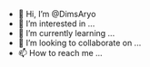 - 👋 Hi, I’m @DimsAryo
- 👀 I’m interested in ...
- 🌱 I’m currently learning ...
- 💞️ I’m looking to collaborate on ...
- 📫 How to reach me ...

<!---
DimsAryo/DimsAryo is a ✨ special ✨ repository because its `README.md` (this file) appears on your GitHub profile.
You can click the Preview link to take a look at your changes.
--->
